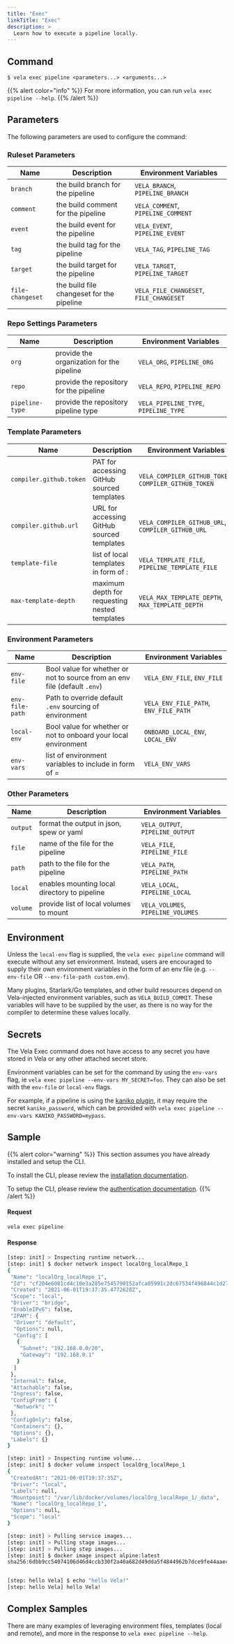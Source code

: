 ```yaml
---
title: "Exec"
linkTitle: "Exec"
description: >
  Learn how to execute a pipeline locally.
---
```


## Command

```
$ vela exec pipeline <parameters...> <arguments...>
```

{{% alert color="info" %}}
For more information, you can run `vela exec pipeline --help`.
{{% /alert %}}

## Parameters

The following parameters are used to configure the command:

### Ruleset Parameters

| Name             | Description                                   | Environment Variables                  |
| ---------------- | --------------------------------------------- | -------------------------------------- |
| `branch`         | the build branch for the pipeline             | `VELA_BRANCH`, `PIPELINE_BRANCH`       |
| `comment`        | the build comment for the pipeline            | `VELA_COMMENT`, `PIPELINE_COMMENT`     |
| `event`          | the build event for the pipeline              | `VELA_EVENT`, `PIPELINE_EVENT`         |
| `tag`            | the build tag for the pipeline                | `VELA_TAG`, `PIPELINE_TAG`             |
| `target`         | the build target for the pipeline             | `VELA_TARGET`, `PIPELINE_TARGET`       |
| `file-changeset` | the build file changeset for the pipeline     | `VELA_FILE_CHANGESET`, `FILE_CHANGESET`|

### Repo Settings Parameters

| Name            | Description                                   | Environment Variables                  |
| --------------- | --------------------------------------------- | -------------------------------------- |
| `org`           | provide the organization for the pipeline     | `VELA_ORG`, `PIPELINE_ORG`             |
| `repo`          | provide the repository for the pipeline       | `VELA_REPO`, `PIPELINE_REPO`           |
| `pipeline-type` | provide the repository pipeline type          | `VELA_PIPELINE_TYPE`, `PIPELINE_TYPE`  |

### Template Parameters

| Name                    | Description                                      | Environment Variables                                 |
| ----------------------- | ------------------------------------------------ | ----------------------------------------------------- |
| `compiler.github.token` | PAT for accessing GitHub sourced templates       | `VELA_COMPILER_GITHUB_TOKEN`, `COMPILER_GITHUB_TOKEN` |
| `compiler.github.url`   | URL for accessing GitHub sourced templates       | `VELA_COMPILER_GITHUB_URL`, `COMPILER_GITHUB_URL`     |
| `template-file`         | list of local templates in form of <name>:<path> | `VELA_TEMPLATE_FILE`, `PIPELINE_TEMPLATE_FILE`        |
| `max-template-depth`    | maximum depth for requesting nested templates    | `VELA_MAX_TEMPLATE_DEPTH`, `MAX_TEMPLATE_DEPTH`       |

### Environment Parameters

| Name            | Description                                                               | Environment Variables                 |
| --------------- | ------------------------------------------------------------------------- | ------------------------------------- |
| `env-file`      | Bool value for whether or not to source from an env file (default `.env`) | `VELA_ENV_FILE`, `ENV_FILE`           |
| `env-file-path` | Path to override default `.env` sourcing of environment                   | `VELA_ENV_FILE_PATH`, `ENV_FILE_PATH` |
| `local-env`     | Bool value for whether or not to onboard your local environment           | `ONBOARD_LOCAL_ENV`, `LOCAL_ENV`      |
| `env-vars`      | list of environment variables to include in form of <KEY>=<VAL>           | `VELA_ENV_VARS`                       |

### Other Parameters

| Name     | Description                                   | Environment Variables             |
| -------- | --------------------------------------------- | --------------------------------- |
| `output` | format the output in json, spew or yaml       | `VELA_OUTPUT`, `PIPELINE_OUTPUT`  |
| `file`   | name of the file for the pipeline             | `VELA_FILE`, `PIPELINE_FILE`      |
| `path`   | path to the file for the pipeline             | `VELA_PATH`, `PIPELINE_PATH`      |
| `local`  | enables mounting local directory to pipeline  | `VELA_LOCAL`, `PIPELINE_LOCAL`    |
| `volume` | provide list of local volumes to mount        | `VELA_VOLUMES`, `PIPELINE_VOLUMES`|

## Environment

Unless the `local-env` flag is supplied, the `vela exec pipeline` command will execute without any set environment. Instead, users are encouraged to supply their own environment variables in the form of an env file (e.g. `--env-file` OR `--env-file-path custom.env`). 

Many plugins, Starlark/Go templates, and other build resources depend on Vela-injected environment variables, such as `VELA_BUILD_COMMIT`. These variables will have to be supplied by the user, as there is no way for the compiler to determine these values locally.

## Secrets

The Vela Exec command does not have access to any secret you have stored in Vela or any other attached secret store.

Environment variables can be set for the command by using the `env-vars` flag, ie `vela exec pipeline --env-vars MY_SECRET=foo`. They can also be set with the `env-file` or `local-env` flags.

For example, if a pipeline is using the [kaniko plugin](https://go-vela.github.io/docs/plugins/registry/pipeline/kaniko/), it may require the secret `kaniko_password`, which can be provided with `vela exec pipeline --env-vars KANIKO_PASSWORD=mypass`.

## Sample

{{% alert color="warning" %}}
This section assumes you have already installed and setup the CLI.

To install the CLI, please review the [installation documentation](/docs/reference/cli/install/).

To setup the CLI, please review the [authentication documentation](/docs/reference/cli/authentication/).
{{% /alert %}}

#### Request

```sh
vela exec pipeline
```

#### Response

```sh
[step: init] > Inspecting runtime network...
[step: init] $ docker network inspect localOrg_localRepo_1
{
 "Name": "localOrg_localRepo_1",
 "Id": "cf204e6081cd4c10e3a285e7545790152afca05991c2dc67534f496844c1d274",
 "Created": "2021-06-01T19:37:35.4772628Z",
 "Scope": "local",
 "Driver": "bridge",
 "EnableIPv6": false,
 "IPAM": {
  "Driver": "default",
  "Options": null,
  "Config": [
   {
    "Subnet": "192.168.0.0/20",
    "Gateway": "192.168.0.1"
   }
  ]
 },
 "Internal": false,
 "Attachable": false,
 "Ingress": false,
 "ConfigFrom": {
  "Network": ""
 },
 "ConfigOnly": false,
 "Containers": {},
 "Options": {},
 "Labels": {}
}

[step: init] > Inspecting runtime volume...
[step: init] $ docker volume inspect localOrg_localRepo_1
{
 "CreatedAt": "2021-06-01T19:37:35Z",
 "Driver": "local",
 "Labels": null,
 "Mountpoint": "/var/lib/docker/volumes/localOrg_localRepo_1/_data",
 "Name": "localOrg_localRepo_1",
 "Options": null,
 "Scope": "local"
}

[step: init] > Pulling service images...
[step: init] > Pulling stage images...
[step: init] > Pulling step images...
[step: init] $ docker image inspect alpine:latest
sha256:6dbb9cc54074106d46d4ccb330f2a40a682d49dda5f4844962b7dce9fe44aaec


[step: hello Vela] $ echo "hello Vela!"
[step: hello Vela] hello Vela!
```

## Complex Samples

There are many examples of leveraging environment files, templates (local and remote), and more in the response to `vela exec pipeline --help`.
